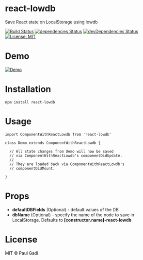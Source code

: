 # react-lowdb

Save React state on LocalStorage using lowdb

[![Build Status](https://travis-ci.org/polats/react-lowdb.svg?branch=master)](https://travis-ci.org/polats/react-lowdb)
[![dependencies Status](https://david-dm.org/polats/react-lowdb/status.svg)](https://david-dm.org/polats/react-lowdb)
[![devDependencies Status](https://david-dm.org/polats/react-lowdb/dev-status.svg)](https://david-dm.org/polats/react-lowdb?type=dev)
[![License: MIT](https://img.shields.io/badge/License-MIT-blue.svg)](https://opensource.org/licenses/MIT)

# Demo

[![Demo](https://codesandbox.io/static/img/play-codesandbox.svg)](https://codesandbox.io/s/github/polats/react-lowdb)

# Installation

```
npm install react-lowdb

```

# Usage
```
import ComponentWithReactLowdb from 'react-lowdb'

class Demo extends ComponentWithReactLowdb {

  // All state changes from Demo will now be saved
  // via ComponentWithReactLowdb's componentDidUpdate.
  //
  // They are loaded back via ComponentWithReactLowdb's
  // componentDidMount.

}
```

# Props

* **defaultDBFields** (Optional) - default values of the DB
* **dbName** (Optional) - specify the name of the node to save in LocalStorage. Defaults to __[constructor.name]-react-lowdb__

# License

MIT © Paul Gadi
